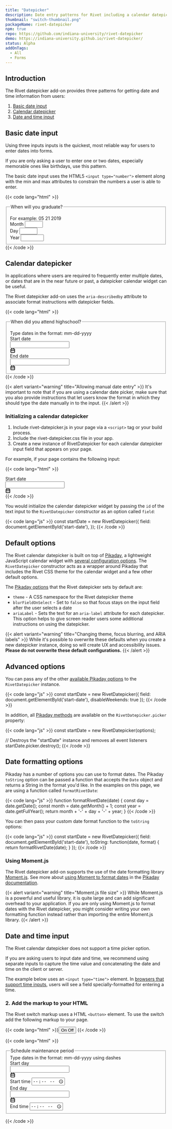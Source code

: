 ```yaml
---
title: "Datepicker"
description: Date entry patterns for Rivet including a calendar datepicker
thumbnail: "switch-thumbnail.png"
packageName: rivet-datepicker
npm: true
repo: https://github.com/indiana-university/rivet-datepicker
demo: https://indiana-university.github.io/rivet-datepicker/
status: Alpha
addOnTags:
  - All
  - Forms
---
```

## Introduction
The Rivet datepicker add-on provides three patterns for getting date and time information from users:
1. [Basic date input](https://indiana-university.github.io/rivet-datepicker/#basic-date-input)
2. [Calendar datepicker](https://indiana-university.github.io/rivet-datepicker/#calendar-datepicker)
3. [Date and time input](https://indiana-university.github.io/rivet-datepicker/#date-time-input)

## Basic date input
Using three inputs inputs is the quickest, most reliable way for users to enter dates into forms.

If you are only asking a user to enter one or two dates, especially memorable ones like birthdays, use this pattern.

The basic date input uses the HTML5 `<input type="number">` element along with the min and max attributes to constrain the numbers a user is able to enter.

{{< code lang="html" >}}<fieldset aria-describedby="grad-date-hint">
  <legend class="rvt-ts-18 rvt-text-bold">When will you graduate?</legend>
  <span class="rvt-ts-14" id="grad-date-hint">For example: 05 21 2019</span>
  <div class="rvt-date-input rvt-m-top-md">
    <div class="rvt-date-input__item">
      <label for="month">Month</label>
      <input type="number" min="1" max="12" id="month">
    </div>
    <div class="rvt-date-input__item">
      <label for="day">Day</label>
      <input type="number" min="1" max="31" id="day">
    </div>
    <div class="rvt-date-input__item rvt-date-input__item--year">
      <label for="year">Year</label>
      <input type="number" min="1900" max="2000" id="year">
    </div>
  </div>
</fieldset>
{{< /code >}}

## Calendar datepicker
In applications where users are required to frequently enter multiple dates, or dates that are in the near future or past, a datepicker calendar widget can be useful.

The Rivet datepicker add-on uses the `aria-describedby` attribute to associate format instructions with datepicker fields.

{{< code lang="html" >}}<fieldset aria-describedby="hs-date-hint">
  <legend class="rvt-ts-18 rvt-text-bold">When did you attend highschool?</legend>
  <span class="rvt-ts-14" id="hs-date-hint">Type dates in the format: mm-dd-yyyy</span>
  <div class="rvt-grid rvt-m-top-xl">
    <div class="rvt-grid__item-4-md-up">
      <div class="rvt-datepicker rvt-m-bottom-sm">
        <label for="start">Start date</label>
        <div class="rvt-datepicker__input" aria-hidden="true">
          <input autocomplete="off" type="text" id="start" aria-describedby="hs-date-hint">
          <div class="rvt-datepicker__icon">
            <svg xmlns="http://www.w3.org/2000/svg" width="16" height="16" viewBox="0 0 16 16">
              <path fill="currentColor" d="M12.29,2H12V1a1,1,0,0,0-2,0V2H6V1A1,1,0,0,0,4,1V2H3.71A2.78,2.78,0,0,0,1,4.83v7.33A2.78,2.78,0,0,0,3.71,15h8.57A2.78,2.78,0,0,0,15,12.17V4.83A2.78,2.78,0,0,0,12.29,2ZM3.71,4H4V5H6V4h4V5h2V4h.29a.78.78,0,0,1,.71.83V7H3V4.83A.78.78,0,0,1,3.71,4Zm8.57,9H3.71A.78.78,0,0,1,3,12.17V9H13v3.17A.78.78,0,0,1,12.29,13Z"/>
            </svg>
          </div>
        </div>
      </div>
    </div>
    <div class="rvt-grid__item-4-md-up">
      <div class="rvt-datepicker">
        <label for="end">End date</label>
        <div class="rvt-datepicker__input" aria-hidden="true">
          <input autocomplete="off" type="text" id="end" aria-describedby="hs-date-hint">
          <div class="rvt-datepicker__icon">
            <svg xmlns="http://www.w3.org/2000/svg" width="16" height="16" viewBox="0 0 16 16">
              <path fill="currentColor" d="M12.29,2H12V1a1,1,0,0,0-2,0V2H6V1A1,1,0,0,0,4,1V2H3.71A2.78,2.78,0,0,0,1,4.83v7.33A2.78,2.78,0,0,0,3.71,15h8.57A2.78,2.78,0,0,0,15,12.17V4.83A2.78,2.78,0,0,0,12.29,2ZM3.71,4H4V5H6V4h4V5h2V4h.29a.78.78,0,0,1,.71.83V7H3V4.83A.78.78,0,0,1,3.71,4Zm8.57,9H3.71A.78.78,0,0,1,3,12.17V9H13v3.17A.78.78,0,0,1,12.29,13Z"/>
            </svg>
          </div>
        </div>
      </div>
    </div>
  </div>
</fieldset>
{{< /code >}}

{{< alert variant="warning" title="Allowing manual date entry" >}}
It's important to note that if you are using a calendar date picker, make sure that you also provide instructions that let users know the format in which they should type the date manually in to the input.
{{< /alert >}}

### Initializing a calendar datepicker
1. Include rivet-datepicker.js in your page via a `<script>` tag or your build process.
2. Include the rivet-datepicker.css file in your app.
3. Create a new instance of RivetDatepicker for each calendar datepicker input field that appears on your page.

For example, if your page contains the following input:

{{< code lang="html" >}}
<div class="rvt-date-picker">
  <label for="start">Start date</label>
  <div class="rvt-date-picker__input">
    <input type="text" id="start-date" aria-describedby="start-format">
    <div class="rvt-date-picker__icon" aria-hidden="true">
      <svg xmlns="http://www.w3.org/2000/svg" width="16" height="16" viewBox="0 0 16 16">
        <path fill="currentColor" d="M12.29,2H12V1a1,1,0,0,0-2,0V2H6V1A1,1,0,0,0,4,1V2H3.71A2.78,2.78,0,0,0,1,4.83v7.33A2.78,2.78,0,0,0,3.71,15h8.57A2.78,2.78,0,0,0,15,12.17V4.83A2.78,2.78,0,0,0,12.29,2ZM3.71,4H4V5H6V4h4V5h2V4h.29a.78.78,0,0,1,.71.83V7H3V4.83A.78.78,0,0,1,3.71,4Zm8.57,9H3.71A.78.78,0,0,1,3,12.17V9H13v3.17A.78.78,0,0,1,12.29,13Z"/>
      </svg>
    </div>
  </div>
</div>
{{< /code >}}

You would initialize the calendar datepicker widget by passing the `id` of the text input to the `RivetDatepicker` constructor as an option called `field`:

{{< code lang="js" >}}
const startDate = new RivetDatepicker({
  field: document.getElementById('start-date'),
});
{{< /code >}}

## Default options
The Rivet calendar datepicker is built on top of [Pikaday](https://github.com/Pikaday/Pikaday), a lightweight JavaScript calendar widget with [several configuration options](https://github.com/Pikaday/Pikaday#configuration). The `RivetDatepicker` constructor acts as a wrapper around Pikaday that includes the Rivet CSS theme for the calendar widget and a few other default options.

The [Pikaday options](https://github.com/Pikaday/Pikaday#configuration) that the Rivet datepicker sets by default are:

* `theme` - A CSS namespace for the Rivet datepicker theme
* `blurFieldOnSelect` - Set to `false` so that focus stays on the input field after the user selects a date
* `ariaLabel` - Sets the text for an `aria-label` attribute for each datepicker. This option helps to give screen reader users some additional instructions on using the datepicker.

{{< alert variant="warning" title="Changing theme, focus blurring, and ARIA labels" >}}
While it's possible to overwrite these defaults when you create a new datepicker instance, doing so will create UX and accessibility issues. **Please do not overwrite these default configurations.**
{{< /alert >}}

## Advanced options
You can pass any of the other [available Pikaday options](https://github.com/Pikaday/Pikaday#configuration) to the `RivetDatepicker` instance.

{{< code lang="js" >}}
const startDate = new RivetDatepicker({
  field: document.getElementById('start-date'),
  disableWeekends: true
});
{{< /code >}}

In addition, all [Pikaday methods](https://github.com/Pikaday/Pikaday#methods) are available on the `RivetDatepicker.picker` property:

{{< code lang="js" >}}
const startDate = new RivetDatepicker(options);

// Destroys the "startDate" instance and removes all event listeners
startDate.picker.destroy();
{{< /code >}}

## Date formatting options
Pikaday has a number of options you can use to format dates. The Pikaday `toString` option can be passed a function that accepts the `Date` object and returns a String in the format you'd like. In the examples on this page, we are using a function called `formatRivetDate`:

{{< code lang="js" >}}
function formatRivetDate(date) {
  const day = date.getDate();
  const month = date.getMonth() + 1;
  const year = date.getFullYear();
  return month + '-' + day + '-' + year;
}
{{< /code >}}

You can then pass your custom date format function to the `toString` options:

{{< code lang="js" >}}
const startDate = new RivetDatepicker({
  field: document.getElementById('start-date'),
  toString: function(date, format) {
    return formatRivetDate(date);
  }
});
{{< /code >}}

### Using Moment.js
The Rivet datepicker add-on supports the use of the date formatting library [Moment.js](http://momentjs.com/). See more about [using Moment to format dates](https://github.com/Pikaday/Pikaday#formatting) in the [Pikaday documentation](https://github.com/Pikaday/Pikaday#formatting).

{{< alert variant="warning" title="Moment.js file size" >}}
While Moment.js is a powerful and useful library, it is quite large and can add significant overhead to your application. If you are only using Moment.js to format dates with the Rivet datepicker, you might consider writing your own formatting function instead rather than importing the entire Moment.js library.
{{< /alert >}}

## Date and time input
The Rivet calendar datepicker does not support a time picker option.

If you are asking users to input date and time, we recommend using separate inputs to capture the time value and concatenating the date and time on the client or server.

The example below uses an `<input type="time">` element. In [browsers that support time inputs](https://developer.mozilla.org/en-US/docs/Web/HTML/Element/input/time#Handling_browser_support), users will see a field specially-formatted for entering a time.

### 2. Add the markup to your HTML
The Rivet switch markup uses a HTML `<button>` element. To use the switch add the following markup to your page.

{{< code lang="html" >}}<button class="rvt-switch" data-switch="email-switch" role="switch" aria-checked="false">
  <span class="rvt-switch__on">On</span>
  <span class="rvt-switch__off">Off</span>
</button>
{{< /code >}}

{{< code lang="html" >}}<div class="rvt-m-top-md rvt-p-all-md rvt-border-all rvt-border-radius">
    <fieldset aria-describedby="maintenance-window-hint">
      <legend class="rvt-ts-18 rvt-text-bold">Schedule maintenance period</legend>
      <span class="rvt-ts-14" id="maintenance-window-hint">Type dates in the format: mm-dd-yyyy using dashes</span>
      <div class="rvt-grid rvt-m-top-xl">
        <div class="rvt-grid__item-3-md-up">
          <div class="rvt-datepicker">
            <label for="time-demo-start-day">Start day</label>
            <div class="rvt-datepicker__input">
              <input autocomplete="off" type="text" id="time-demo-start-day" aria-describedby="maintenance-window-hint">
              <div class="rvt-datepicker__icon" aria-hidden="true">
                <svg xmlns="http://www.w3.org/2000/svg" width="16" height="16" viewBox="0 0 16 16">
                  <path fill="currentColor" d="M12.29,2H12V1a1,1,0,0,0-2,0V2H6V1A1,1,0,0,0,4,1V2H3.71A2.78,2.78,0,0,0,1,4.83v7.33A2.78,2.78,0,0,0,3.71,15h8.57A2.78,2.78,0,0,0,15,12.17V4.83A2.78,2.78,0,0,0,12.29,2ZM3.71,4H4V5H6V4h4V5h2V4h.29a.78.78,0,0,1,.71.83V7H3V4.83A.78.78,0,0,1,3.71,4Zm8.57,9H3.71A.78.78,0,0,1,3,12.17V9H13v3.17A.78.78,0,0,1,12.29,13Z"/>
                </svg>
              </div>
            </div>
          </div>
        </div>
        <div class="rvt-grid__item-3-md-up">
          <label for="start-time">Start time</label>
          <input type="time" id="start-time">
        </div>
      </div>
      <div class="rvt-grid rvt-m-top-sm">
        <div class="rvt-grid__item-3-md-up">
          <div class="rvt-datepicker">
            <label for="time-demo-end-day">End day</label>
            <div class="rvt-datepicker__input">
              <input autocomplete="off" type="text" id="time-demo-end-day" aria-describedby="maintenance-window-hint">
              <div class="rvt-datepicker__icon" aria-hidden="true">
                <svg xmlns="http://www.w3.org/2000/svg" width="16" height="16" viewBox="0 0 16 16">
                  <path fill="currentColor" d="M12.29,2H12V1a1,1,0,0,0-2,0V2H6V1A1,1,0,0,0,4,1V2H3.71A2.78,2.78,0,0,0,1,4.83v7.33A2.78,2.78,0,0,0,3.71,15h8.57A2.78,2.78,0,0,0,15,12.17V4.83A2.78,2.78,0,0,0,12.29,2ZM3.71,4H4V5H6V4h4V5h2V4h.29a.78.78,0,0,1,.71.83V7H3V4.83A.78.78,0,0,1,3.71,4Zm8.57,9H3.71A.78.78,0,0,1,3,12.17V9H13v3.17A.78.78,0,0,1,12.29,13Z" />
                </svg>
              </div>
            </div>
          </div>
        </div>
        <div class="rvt-grid__item-3-md-up">
          <label for="end-time">End time</label>
          <input type="time" id="end-time">
        </div>
      </div>
    </fieldset>
</div>
{{< /code >}}